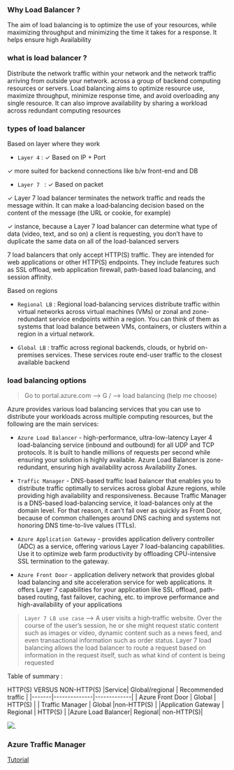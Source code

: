 ### Why Load Balancer ?

The aim of load balancing is to optimize the use of your resources, while maximizing throughput and minimizing the time it takes for a response. It helps ensure high Availability

### what is load balancer ?

Distribute the network traffic within your network and the network traffic arriving from outside your network.
across a group of backend computing resources or servers. Load balancing aims to optimize resource use, maximize throughput, minimize response time, and avoid overloading any single resource. It can also improve availability by sharing a workload across redundant computing resources

### types of load balancer

Based on layer where they work 

- `Layer 4` : 
✓ Based on IP + Port

✓ more suited for backend connections like b/w front-end and DB 

- `Layer 7 ` :
✓ Based on packet 

✓ Layer 7 load balancer terminates the network traffic and reads the message within. It can make a load‑balancing decision based on the content of the message (the URL or cookie, for example)

✓ instance, because a Layer 7 load balancer can determine what type of data (video, text, and so on) a client is requesting, you don’t have to duplicate the same data on all of the load-balanced servers

 7 load balancers that only accept HTTP(S) traffic. They are intended for web applications or other HTTP(S) endpoints. They include features such as SSL offload, web application firewall, path-based load balancing, and session affinity.


Based on regions 

- `Regional LB` : Regional load-balancing services distribute traffic within virtual networks across virtual machines (VMs) or zonal and zone-redundant service endpoints within a region. You can think of them as systems that load balance between VMs, containers, or clusters within a region in a virtual network.

- `Global LB` : traffic across regional backends, clouds, or hybrid on-premises services. These services route end-user traffic to the closest available backend

### load balancing options

> Go to portal.azure.com --> G / --> load balancing (help me choose)

Azure provides various load balancing services that you can use to distribute your workloads across multiple computing resources, but the following are the main services:

- `Azure Load Balancer` - high-performance, ultra-low-latency Layer 4 load-balancing service (inbound and outbound) for all UDP and TCP protocols. It is built to handle millions of requests per second while ensuring your solution is highly available. Azure Load Balancer is zone-redundant, ensuring high availability across Availability Zones.

- `Traffic Manager` - DNS-based traffic load balancer that enables you to distribute traffic optimally to services across global Azure regions, while providing high availability and responsiveness. Because Traffic Manager is a DNS-based load-balancing service, it load-balances only at the domain level. For that reason, it can't fail over as quickly as Front Door, because of common challenges around DNS caching and systems not honoring DNS time-to-live values (TTLs).

- `Azure Application Gateway` - provides application delivery controller (ADC) as a service, offering various Layer 7 load-balancing capabilities. Use it to optimize web farm productivity by offloading CPU-intensive SSL termination to the gateway.

- `Azure Front Door` - application delivery network that provides global load balancing and site acceleration service for web applications. It offers Layer 7 capabilities for your application like SSL offload, path-based routing, fast failover, caching, etc. to improve performance and high-availability of your applications

> `Layer 7 LB use case` --> A user visits a high‑traffic website. Over the course of the user’s session, he or she might request static content such as images or video, dynamic content such as a news feed, and even transactional information such as order status. Layer 7 load balancing allows the load balancer to route a request based on information in the request itself, such as what kind of content is being requested

Table of summary :

HTTP(S) VERSUS NON-HTTP(S)
|Service|	Global/regional | 	Recommended traffic |
|-------|--------------|-------------|
| Azure Front Door |	Global	| HTTP(S) |
| Traffic Manager |	Global |non-HTTP(S) |
|Application Gateway | Regional |	HTTP(S) |
|Azure Load Balancer|	Regional|	non-HTTP(S)|

![](https://docs.microsoft.com/en-us/learn/wwl-azure/load-balancing-non-https-traffic-azure/media/load-balancing-decision-tree-3f132096.png).


### Azure Traffic Manager 

[Tutorial](https://docs.microsoft.com/en-us/azure/traffic-manager/quickstart-create-traffic-manager-profile)
